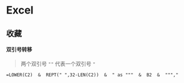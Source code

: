 # Excel

## 收藏

#### 双引号转移

> 两个双引号 `""` 代表一个双引号 `"`

```
=LOWER(C2)  &  REPT(" ",32-LEN(C2))  &  " as """  &  B2  &  ""","
```
